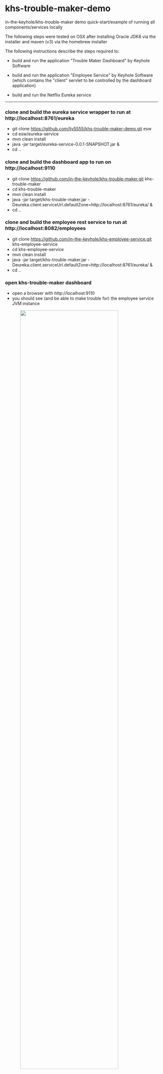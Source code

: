 # khs-trouble-maker-demo
in-the-keyhole/khs-trouble-maker demo quick-start/example of running all components/services locally

The following steps were tested on OSX after installing Oracle JDK8 via the installer and maven (v3) via the homebrew installer


The following instructions describe the steps required to:

* build and run the application "Trouble Maker Dashboard" by Keyhole Software

* build and run the application "Employee Service" by Keyhole Software (which contains the "client" servlet to be controlled by the dashboard application)

* build and run the Netflix Eureka service

---
### clone and build the eureka service wrapper to run at http://localhost:8761/eureka
* git clone https://github.com/ljv5555/khs-trouble-maker-demo.git esw
* cd esw/eureka-service
* mvn clean install
* java -jar target/eureka-service-0.0.1-SNAPSHOT.jar &
* cd ..

### clone and build the dashboard app to run on http://localhost:9110
* git clone https://github.com/in-the-keyhole/khs-trouble-maker.git khs-trouble-maker
* cd khs-trouble-maker
* mvn clean install
* java -jar target/khs-trouble-maker.jar -Deureka.client.serviceUrl.defaultZone=http://localhost:8761/eureka/ &
* cd ..

### clone and build the employee rest service to run at http://localhost:8082/employees
* git clone https://github.com/in-the-keyhole/khs-employee-service.git khs-employee-service
* cd khs-employee-service
* mvn clean install
* java -jar target/khs-trouble-maker.jar -Deureka.client.serviceUrl.defaultZone=http://localhost:8761/eureka/ &
* cd ..

### open khs-trouble-maker dashboard
* open a browser with http://localhost:9110
* you should see (and be able to make trouble for) the employee service JVM instance

<img style="width:80%;margin-left:10%;" src="https://raw.githubusercontent.com/ljv5555/trouble-maker-demo/master/ktm.png"/>
